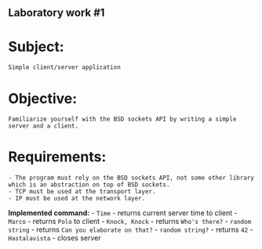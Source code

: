 ## Laboratory work #1

# Subject:
	Simple client/server application

# Objective:
	Familiarize yourself with the BSD sockets API by writing a simple server and a client.

# Requirements:
	- The program must rely on the BSD sockets API, not some other library which is an abstraction on top of BSD sockets.
	- TCP must be used at the transport layer.
	- IP must be used at the network layer.

**Implemented command:**
	- `Time` 		- returns current server time to client
	- `Marco` 	- returns `Polo` to client
	- `Knock, Knock` - returns `Who's there?`
	- `random string` - returns `Can you elaborate on that?`
	- `random string?` - returns `42`
	- `Hastalavista` - closes server

